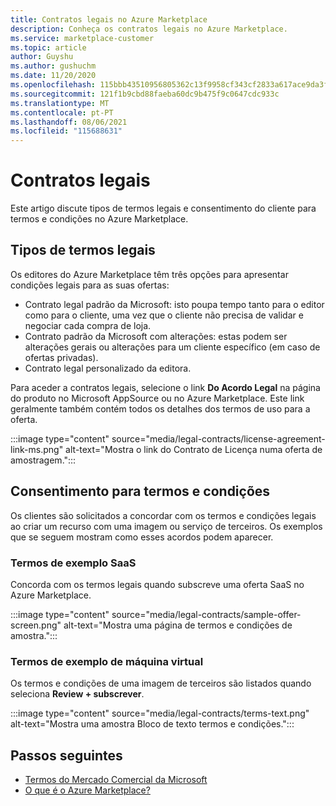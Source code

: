 ```yaml
---
title: Contratos legais no Azure Marketplace
description: Conheça os contratos legais no Azure Marketplace.
ms.service: marketplace-customer
ms.topic: article
author: Guyshu
ms.author: gushuchm
ms.date: 11/20/2020
ms.openlocfilehash: 115bbb43510956805362c13f9958cf343cf2833a617ace9da3ff8d31bb2e0897
ms.sourcegitcommit: 121f1b9cbd88faeba60dc9b475f9c0647cdc933c
ms.translationtype: MT
ms.contentlocale: pt-PT
ms.lasthandoff: 08/06/2021
ms.locfileid: "115688631"
---
```

# <a name="legal-contracts"></a>Contratos legais

Este artigo discute tipos de termos legais e consentimento do cliente para termos e condições no Azure Marketplace.

## <a name="types-of-legal-terms"></a>Tipos de termos legais

Os editores do Azure Marketplace têm três opções para apresentar condições legais para as suas ofertas:

- Contrato legal padrão da Microsoft: isto poupa tempo tanto para o editor como para o cliente, uma vez que o cliente não precisa de validar e negociar cada compra de loja.
- Contrato padrão da Microsoft com alterações: estas podem ser alterações gerais ou alterações para um cliente específico (em caso de ofertas privadas).
- Contrato legal personalizado da editora.

Para aceder a contratos legais, selecione o link **Do Acordo Legal** na página do produto no Microsoft AppSource ou no Azure Marketplace. Este link geralmente também contém todos os detalhes dos termos de uso para a oferta.

:::image type="content" source="media/legal-contracts/license-agreement-link-ms.png" alt-text="Mostra o link do Contrato de Licença numa oferta de amostragem.":::

## <a name="consenting-to-terms-and-conditions"></a>Consentimento para termos e condições

Os clientes são solicitados a concordar com os termos e condições legais ao criar um recurso com uma imagem ou serviço de terceiros. Os exemplos que se seguem mostram como esses acordos podem aparecer.

### <a name="saas-example-terms"></a>Termos de exemplo SaaS

Concorda com os termos legais quando subscreve uma oferta SaaS no Azure Marketplace.

:::image type="content" source="media/legal-contracts/sample-offer-screen.png" alt-text="Mostra uma página de termos e condições de amostra.":::

### <a name="virtual-machine-example-terms"></a>Termos de exemplo de máquina virtual

Os termos e condições de uma imagem de terceiros são listados quando seleciona **Review + subscrever**.

:::image type="content" source="media/legal-contracts/terms-text.png" alt-text="Mostra uma amostra Bloco de texto termos e condições.":::

## <a name="next-steps"></a>Passos seguintes

- [Termos do Mercado Comercial da Microsoft](https://azure.microsoft.com/support/legal/marketplace-terms/)
- [O que é o Azure Marketplace?](azure-marketplace-overview.md) 
